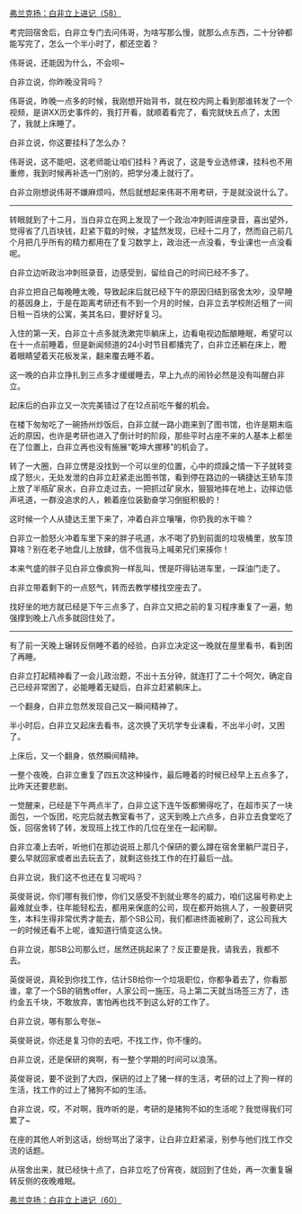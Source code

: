 <p></p><a href="https://zhuanlan.zhihu.com/p/101939644" data-draft-node="block" data-draft-type="link-card" data-image="https://pic3.zhimg.com/v2-83f6fd2ebc227b6c9f3ce60616a92722_180x120.jpg" data-image-width="924" data-image-height="309" class="internal">弗兰克扬：白非立上进记（58）</a><p>考完回宿舍后，白非立专门去问伟哥，为啥写那么慢，就那么点东西，二十分钟都能写完了，怎么一个半小时了，都还空着？</p><p>伟哥说，还能因为什么，不会呗~</p><p>白非立说，你昨晚没背吗？</p><p>伟哥说，昨晚一点多的时候，我刚想开始背书，就在校内网上看到那谁转发了一个视频，是讲XX历史事件的，我打开看，就顺着看完了，看完就快五点了，太困了，我就上床睡了。</p><p>白非立说，你这要挂科了怎么办？</p><p>伟哥说，这不能吧，这老师能让咱们挂科？再说了，这是专业选修课，挂科也不用重修，我到时候再补选一门别的，把学分凑上就行了。</p><p>白非立刚想说伟哥不嫌麻烦吗，然后就想起来伟哥不用考研，于是就没说什么了。</p><hr/><p>转眼就到了十二月，当白非立在网上发现了一个政治冲刺班讲座录音，喜出望外，觉得省了几百块钱，赶紧下载的时候，才猛然发现，已经十二月了，然而自己前几个月把几乎所有的精力都用在了复习数学上，政治还一点没看，专业课也一点没看呢。</p><p>白非立边听政治冲刺班录音，边感受到，留给自己的时间已经不多了。</p><p>白非立把自己每晚睡太晚，导致起床后就已经下午的原因归结到宿舍太吵，没早睡的基因身上，于是在距离考研还有不到一个月的时候，白非立去学校附近租了一间日租一百块的公寓，美其名曰，要好好复习。</p><p>入住的第一天，白非立十点多就洗漱完毕躺床上，边看电视边酝酿睡眠，希望可以在十一点前睡着，但是新闻频道的24小时节目都播完了，白非立还躺在床上，瞪着眼睛望着天花板发呆，翻来覆去睡不着。</p><p>这一晚的白非立挣扎到三点多才缓缓睡去，早上九点的闹铃必然是没有叫醒白非立。</p><p>起床后的白非立又一次完美错过了在12点前吃午餐的机会。</p><p>在楼下匆匆吃了一碗扬州炒饭后，白非立就一路小跑来到了图书馆，也许是期末临近的原因，也许是考研也进入了倒计时的阶段，那些平时占座不来的人基本上都坐在了位置上，白非立再也没有施展“乾坤大挪移”的机会了。</p><p>转了一大圈，白非立愣是没找到一个可以坐的位置，心中的烦躁之情一下子就转变成了怒火，无处发泄的白非立赶紧走出图书馆，看到停在路边的一辆捷达王轿车顶上放了半瓶矿泉水，白非立走过去，一把抓过矿泉水，狠狠地摔在地上，边摔边低声吼道，一群没追求的人，赖着座位装勤奋学习倒挺积极的！</p><p>这时候一个人从捷达王里下来了，冲着白非立嚷嚷，你扔我的水干嘛？</p><p>白非立一脸怒火冲着车里下来的胖子吼道，水不喝了扔到前面的垃圾桶里，放车顶算啥？别在老子地盘儿上放肆，信不信我马上喊弟兄们来揍你！</p><p>本来气盛的胖子见白非立像疯狗一样乱叫，愣是吓得钻进车里，一踩油门走了。</p><p>白非立带着剩下的一点怒气，转而去教学楼找空座去了。</p><p>找好坐的地方就已经是下午三点多了，白非立又把之前的复习程序重复了一遍，勉强撑到晚上八点多就回住处了。</p><hr/><p>有了前一天晚上辗转反侧睡不着的经验，白非立决定这一晚就在屋里看书，看到困了再睡。</p><p>白非立打起精神看了一会儿政治题，不出十五分钟，就连打了二十个呵欠，确定自己已经非常困了，必能睡着无疑后，白非立赶紧躺床上。</p><p>一个翻身，白非立忽然发现自己又一瞬间精神了。</p><p>半小时后，白非立又起床去看书，这次换了天坑学专业课看，不出半小时，又困了。</p><p>上床后，又一个翻身，依然瞬间精神。</p><p>一整个夜晚，白非立重复了四五次这种操作，最后睡着的时候已经早上五点多了，比昨天还要悲剧。</p><p>一觉醒来，已经是下午两点半了，白非立这下连午饭都懒得吃了，在超市买了一块面包，一个饭团，吃完后就去教室看书了，这天到晚上六点多，白非立去食堂吃了饭，回宿舍转了转，发现班上找工作的几位在坐在一起闲聊。</p><p>白非立凑上去听，听他们在那边说班上那几个保研的要么蹲在宿舍里躺尸混日子，要么早就回家或者出去玩去了，就剩这些找工作的在打最后一战。</p><p>白非立说，我们这不也还在复习呢吗？</p><p>英俊哥说，你们哪有我们惨，你们又感受不到就业寒冬的威力，咱们这届号称史上最难就业季，往年能轻松去，都用来保底的公司，现在都开始挑人了，一般要研究生，本科生得非常优秀才能去，那个SB公司，我们都进终面被刷了，这公司我大一的时候还看不上呢，谁知道行情变这么快。</p><p>白非立说，那SB公司那么烂，居然还挑起来了？反正要是我，请我去，我都不去。</p><p>英俊哥说，真轮到你找工作，估计SB给你一个垃圾职位，你都争着去了，你看那谁，拿了一个SB的销售offer，人家公司一施压，马上第二天就当场签三方了，违约金五千块，不敢放弃，害怕再也找不到这么好的工作了。</p><p>白非立说，哪有那么夸张~</p><p>英俊哥说，你还是复习你的去吧，不找工作，你不懂的。</p><p>白非立说，还是保研的爽啊，有一整个学期的时间可以浪荡。</p><p>英俊哥说，要不说到了大四，保研的过上了猪一样的生活，考研的过上了狗一样的生活，找工作的过上了猪狗不如的生活。</p><p>白非立说，哎，不对啊，我咋听的是，考研的是猪狗不如的生活呢？我觉得我们可累了~</p><p>在座的其他人听到这话，纷纷骂出了滚字，让白非立赶紧滚，别参与他们找工作交流的话题。</p><p>从宿舍出来，就已经快十点了，白非立吃了份宵夜，就回到了住处，再一次重复辗转反侧的夜晚难眠。</p><a href="https://zhuanlan.zhihu.com/p/102215091" data-draft-node="block" data-draft-type="link-card" data-image="https://pic2.zhimg.com/v2-0b647fd02532c36d92c2e8d94b9a377d_180x120.jpg" data-image-width="953" data-image-height="353" class="internal">弗兰克扬：白非立上进记（60）</a><p></p><p></p>